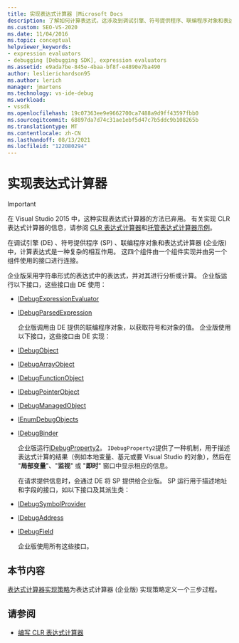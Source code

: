 ```yaml
---
title: 实现表达式计算器 |Microsoft Docs
description: 了解如何计算表达式，这涉及到调试引擎、符号提供程序、联编程序对象和表达式计算器。
ms.custom: SEO-VS-2020
ms.date: 11/04/2016
ms.topic: conceptual
helpviewer_keywords:
- expression evaluators
- debugging [Debugging SDK], expression evaluators
ms.assetid: e9ada7be-845e-4baa-bf8f-e4890e7ba490
author: leslierichardson95
ms.author: lerich
manager: jmartens
ms.technology: vs-ide-debug
ms.workload:
- vssdk
ms.openlocfilehash: 19c07363ee9e9662700ca7488a9d9ff43597fbb0
ms.sourcegitcommit: 68897da7d74c31ae1ebf5d47c7b5ddc9b108265b
ms.translationtype: MT
ms.contentlocale: zh-CN
ms.lasthandoff: 08/13/2021
ms.locfileid: "122080294"
---
```

# <a name="implement-an-expression-evaluator"></a>实现表达式计算器
> [!IMPORTANT]
> 在 Visual Studio 2015 中，这种实现表达式计算器的方法已弃用。 有关实现 CLR 表达式计算器的信息，请参阅 [CLR 表达式计算器](https://github.com/Microsoft/ConcordExtensibilitySamples/wiki/CLR-Expression-Evaluators)和[托管表达式计算器示例](https://github.com/Microsoft/ConcordExtensibilitySamples/wiki/Managed-Expression-Evaluator-Sample)。

 在调试引擎 (DE) 、符号提供程序 (SP) 、联编程序对象和表达式计算器 (企业版) 中，计算表达式是一种复杂的相互作用。 这四个组件由一个组件实现并由另一个组件使用的接口进行连接。

 企业版采用字符串形式的表达式中的表达式，并对其进行分析或计算。 企业版运行以下接口，这些接口由 DE 使用：

- [IDebugExpressionEvaluator](../../extensibility/debugger/reference/idebugexpressionevaluator.md)

- [IDebugParsedExpression](../../extensibility/debugger/reference/idebugparsedexpression.md)

  企业版调用由 DE 提供的联编程序对象，以获取符号和对象的值。 企业版使用以下接口，这些接口由 DE 实现：

- [IDebugObject](../../extensibility/debugger/reference/idebugobject.md)

- [IDebugArrayObject](../../extensibility/debugger/reference/idebugarrayobject.md)

- [IDebugFunctionObject](../../extensibility/debugger/reference/idebugfunctionobject.md)

- [IDebugPointerObject](../../extensibility/debugger/reference/idebugpointerobject.md)

- [IDebugManagedObject](../../extensibility/debugger/reference/idebugmanagedobject.md)

- [IEnumDebugObjects](../../extensibility/debugger/reference/ienumdebugobjects.md)

- [IDebugBinder](../../extensibility/debugger/reference/idebugbinder.md)

  企业版运行[IDebugProperty2](../../extensibility/debugger/reference/idebugproperty2.md)。 `IDebugProperty2`提供了一种机制，用于描述表达式计算的结果（例如本地变量、基元或要 Visual Studio 的对象），然后在 "**局部变量**"、"**监视**" 或 "**即时**" 窗口中显示相应的信息。

  在请求提供信息时，会通过 DE 将 SP 提供给企业版。 SP 运行用于描述地址和字段的接口，如以下接口及其派生类：

- [IDebugSymbolProvider](../../extensibility/debugger/reference/idebugsymbolprovider.md)

- [IDebugAddress](../../extensibility/debugger/reference/idebugaddress.md)

- [IDebugField](../../extensibility/debugger/reference/idebugfield.md)

  企业版使用所有这些接口。

## <a name="in-this-section"></a>本节内容
 [表达式计算器实现策略](../../extensibility/debugger/expression-evaluator-implementation-strategy.md)为表达式计算器 (企业版) 实现策略定义一个三步过程。

## <a name="see-also"></a>请参阅
- [编写 CLR 表达式计算器](../../extensibility/debugger/writing-a-common-language-runtime-expression-evaluator.md)
